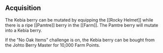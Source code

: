 ## Acquisition
The Kebia berry can be mutated by equipping the [[Rocky Helmet]] while there is a ripe [[Pamtre]] berry in the [[Farm]]. The Pamtre berry will mutate into a Kebia berry.

If the "No Oak Items" challenge is on, the Kebia berry can be bought from the Johto Berry Master for 10,000 Farm Points.